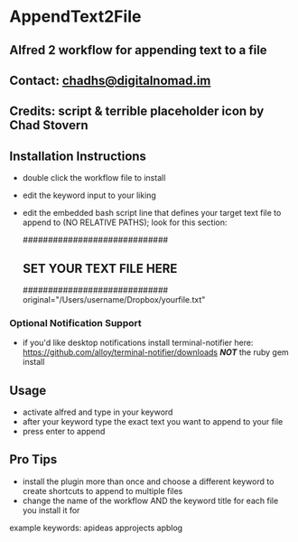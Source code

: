 # AppendText2File
## Alfred 2 workflow for appending text to a file

## Contact: chadhs@digitalnomad.im
## Credits: script & terrible placeholder icon by Chad Stovern

## Installation Instructions

- double click the workflow file to install
- edit the keyword input to your liking
- edit the embedded bash script line that defines your target text file to append to (NO RELATIVE PATHS); look for this section:

	#############################
	## SET YOUR TEXT FILE HERE ##
	#############################
	original="/Users/username/Dropbox/yourfile.txt"

### Optional Notification Support

- if you'd like desktop notifications install terminal-notifier here: https://github.com/alloy/terminal-notifier/downloads ***NOT*** the ruby gem install

## Usage

- activate alfred and type in your keyword
- after your keyword type the exact text you want to append to your file
- press enter to append

## Pro Tips

- install the plugin more than once and choose a different keyword to create shortcuts to append to multiple files
- change the name of the workflow AND the keyword title for each file you install it for

example keywords:  apideas approjects apblog
